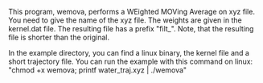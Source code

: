 This program, wemova, performs a WEighted MOVing Average on xyz
file. You need to give the name of the xyz file. The weights are
given in the kernel.dat file. The resulting file has a prefix
"filt_". Note, that the resulting file is shorter than the
original.

In the example directory, you can find a linux binary, 
the kernel file and a short trajectory file. You can run 
the example with this command on linux:
"chmod +x wemova; printf water_traj.xyz | ./wemova"
